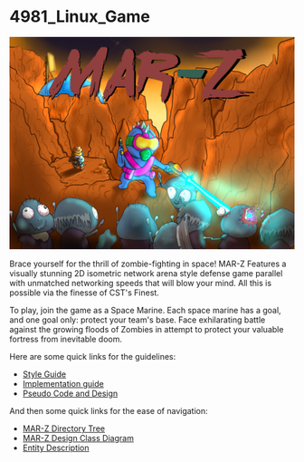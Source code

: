 # 4981_Linux_Game

![img](https://github.com/jacobmcphail/4981_Linux_Game/blob/develop/assets/TitleScreen_Marz.png)

Brace yourself for the thrill of zombie-fighting in space! MAR-Z Features a visually stunning 2D isometric network arena style defense game parallel with unmatched networking speeds that will blow your mind. All this is possible via the finesse of CST's Finest.  

To play, join the game as a Space Marine. Each space marine has a goal, and one goal only: protect your team's base. Face exhilarating battle against the growing floods of Zombies in attempt to protect your valuable fortress from inevitable doom.  


Here are some quick links for the guidelines:
- [Style Guide](https://github.com/jacobmcphail/4981_Linux_Game/wiki/Style-Guide)
- [Implementation guide](https://github.com/jacobmcphail/4981_Linux_Game/wiki/Implementation-Guide)
- [Pseudo Code and Design](https://github.com/jacobmcphail/4981_Linux_Game/wiki/Design)

And then some quick links for the ease of navigation:
- [MAR-Z Directory Tree](https://github.com/jacobmcphail/4981_Linux_Game/wiki/Directory-Tree-of-MAR-Z)
- [MAR-Z Design Class Diagram](https://github.com/jacobmcphail/4981_Linux_Game/wiki/Design-Class-Diagram)
- [Entity Description](https://github.com/jacobmcphail/4981_Linux_Game/wiki/Entity-Hierarchy)
